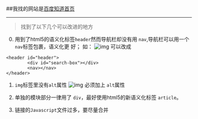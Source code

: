 ##我找的网站是[百度知道首页](https://zhidao.baidu.com/)
***
>找到了以下几个可以改进的地方

0.  用到了html5的语义化标签`header`然而导航栏却没有用  `nav`,导航栏可以用一个 `nav`标签包裹，语义化更
好；
如：
![img](http://upload-images.jianshu.io/upload_images/3416759-5737e89da89ce078.png?imageMogr2/auto-orient/strip%7CimageView2/2/w/1240)
可以改成
  ```
<header id="header">
          <div id="search-box"></div>
          <nav></nav>
</header>
```
1. `img`标签里没有`alt`属性
![img](http://upload-images.jianshu.io/upload_images/3416759-57f730598213a069.png?imageMogr2/auto-orient/strip%7CimageView2/2/w/1240)
必须加上 `alt`属性

2.  单独的模块部分一律用了 `div`，最好使用html5的新语义化标签 `article`。

3. 链接的`Javascript`文件过多，要尽量合并